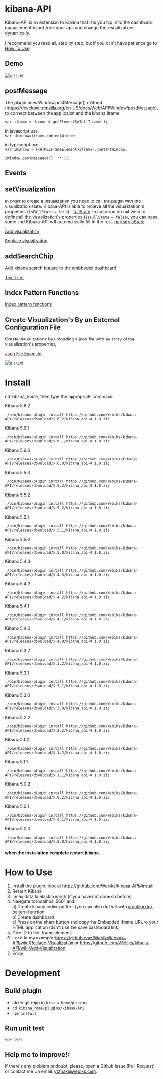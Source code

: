 # kibana-API
Kibana-API is an extension to Kibana that lets you tap in to the dashboard management board from your app and change the visualizations dynamically.</br></br> I recommend you read all, step by step, but if you don't have patience go to [How To Use](https://github.com/Webiks/kibana-API/blob/master/README.md#how-to-use)


## Demo
![alt text](https://github.com/Webiks/kibana-API/blob/master/demo.gif)

## postMessage
The plugin uses Window.postMessage() method (https://developer.mozilla.org/en-US/docs/Web/API/Window/postMessage), to connect between the applicaion and the kibana iframe

`var iframe = document.getElementById('Iframe');`

in javascript use:<br />
 `var iWindow=iframe.contentWindow`
 
in typescript use: <br />
 `var iWindow = (<HTMLIFrameElement>iframe).contentWindow;`
    
`iWindow.postMessage({}, '*');`

## Events
## setVisualization 

In order to create a visualization you need to call the plugin with the visualization state.
Kibana-API is able to recieve all the visualization's properties (`isFullState = true`) -  [fullState](https://github.com/Webiks/kibana-API/wiki/Full-visState).
In case you do not wish to define all the visualization's properties (`isFullState = false`), you can pass some and Kibana-API will automatically fill-in the rest. [partial visState](https://github.com/Webiks/kibana-API/wiki/Partial-visState)

[Add visualization](https://github.com/Webiks/kibana-API/wiki/Add-Visualization)    

[Replace visualization](https://github.com/Webiks/kibana-API/wiki/Replace-Visualization)    

## addSearchChip 

Add kibana search feature to the embbeded dashboard

[Text filter](https://github.com/Webiks/kibana-API/wiki/Search-Text)    

## Index Pattern Functions

[Index pattern functions](https://github.com/Webiks/kibana-API/wiki/Index-Pattern-functions)

## Create Visualization's By an External Configuration File

Create visualizations by uploading a json file with an array of the visualization's properties,

[Json File Example](https://github.com/Webiks/kibana-API/blob/master/example_vis_defenetion.json)    

![alt text](https://github.com/Webiks/kibana-API/blob/master/demo_file.gif)




# Install
cd kibana_home, then type the appropriate command:

Kibana 5.6.2
```
./bin/kibana-plugin install https://github.com/Webiks/kibana-API/releases/download/5.6.2/kibana_api-0.1.0.zip
```

Kibana 5.6.1
```
./bin/kibana-plugin install https://github.com/Webiks/kibana-API/releases/download/5.6.1/kibana_api-0.1.0.zip
```

Kibana 5.6.0
```
./bin/kibana-plugin install https://github.com/Webiks/kibana-API/releases/download/5.6.0/kibana_api-0.1.0.zip
```

Kibana 5.5.3
```
./bin/kibana-plugin install https://github.com/Webiks/kibana-API/releases/download/5.5.3/kibana_api-0.1.0.zip
```

Kibana 5.5.2
```
./bin/kibana-plugin install https://github.com/Webiks/kibana-API/releases/download/5.5.2/kibana_api-0.1.0.zip
```

Kibana 5.5.1
```
./bin/kibana-plugin install https://github.com/Webiks/kibana-API/releases/download/5.5.1/kibana_api-0.1.0.zip
```

Kibana 5.5.0
```
./bin/kibana-plugin install https://github.com/Webiks/kibana-API/releases/download/5.5.0/kibana_api-0.1.0.zip
```

Kibana 5.4.3
```
./bin/kibana-plugin install https://github.com/Webiks/kibana-API/releases/download/5.4.3/kibana_api-0.1.0.zip
```

Kibana 5.4.2
```
./bin/kibana-plugin install https://github.com/Webiks/kibana-API/releases/download/5.4.2/kibana_api-0.1.0.zip
```
Kibana 5.4.1
```
./bin/kibana-plugin install https://github.com/Webiks/kibana-API/releases/download/5.4.1/kibana_api-0.1.0.zip
```
Kibana 5.4.0
```
./bin/kibana-plugin install https://github.com/Webiks/kibana-API/releases/download/5.4.0/kibana_api-0.1.0.zip
```
Kibana 5.3.2
```
./bin/kibana-plugin install https://github.com/Webiks/kibana-API/releases/download/5.3.2/kibana_api-0.1.0.zip
```

Kibana 5.3.1

```
./bin/kibana-plugin install https://github.com/Webiks/kibana-API/releases/download/5.3.1/kibana_api-0.1.0.zip
```
Kibana 5.3.0

```
./bin/kibana-plugin install https://github.com/Webiks/kibana-API/releases/download/5.3.0/kibana_api-0.1.0.zip
```

Kibana 5.2.2
```
./bin/kibana-plugin install https://github.com/Webiks/kibana-API/releases/download/5.2.2/kibana_api-0.1.0.zip
```

Kibana 5.1.2
```
./bin/kibana-plugin install https://github.com/Webiks/kibana-API/releases/download/5.1.2/kibana_api-0.1.0.zip
```

Kibana 5.1.1
```
./bin/kibana-plugin install https://github.com/Webiks/kibana-API/releases/download/5.1.1/kibana_api-0.1.0.zip
```

Kibana 5.0.2
```
./bin/kibana-plugin install https://github.com/Webiks/kibana-API/releases/download/5.0.2/kibana_api-0.1.0.zip
```

Kibana 5.0.1
```
./bin/kibana-plugin install https://github.com/Webiks/kibana-API/releases/download/5.0.1/kibana_api-0.1.0.zip
```

Kibana 5.0.0
```
./bin/kibana-plugin install https://github.com/Webiks/kibana-API/releases/download/5.0.0/kibana_api-0.1.0.zip
```

#### when the installation complete restart kibana.

# How to Use
1) Install the plugin, look at https://github.com/Webiks/kibana-API#install 
2) Restart Kibana
3) Index data to elasticsearch (if you have not done so before)
4) Navigate to localhost:5601 and:</br>a) Create kibana index-pattern (you can also do that with [create index pattern function](https://github.com/Webiks/kibana-API/wiki/Index-Pattern-functions)</br>b) Create dashboard</br>c) Press on the share button and copy the Embedded iframe URL to your HTML application  (don't use the save dashboard link)</br>
5) Give ID to the iframe element.
6) Look At my example :https://github.com/Webiks/kibana-API/wiki/Replace-Visualization or https://github.com/Webiks/kibana-API/wiki/Add-Visualization
7) Enjoy    


# Development

## Build plugin
* clone git repo in `kibana_home/plugins`
* `cd kibana_home/plugins/kibana-API`
* `npm install`

## Run unit test
`npm test`



## Help me to improve!:

If there's any problem or doubt, please, open a Github Issue (Pull Request) or contact me via email:
ytzhak@webiks.com. 
